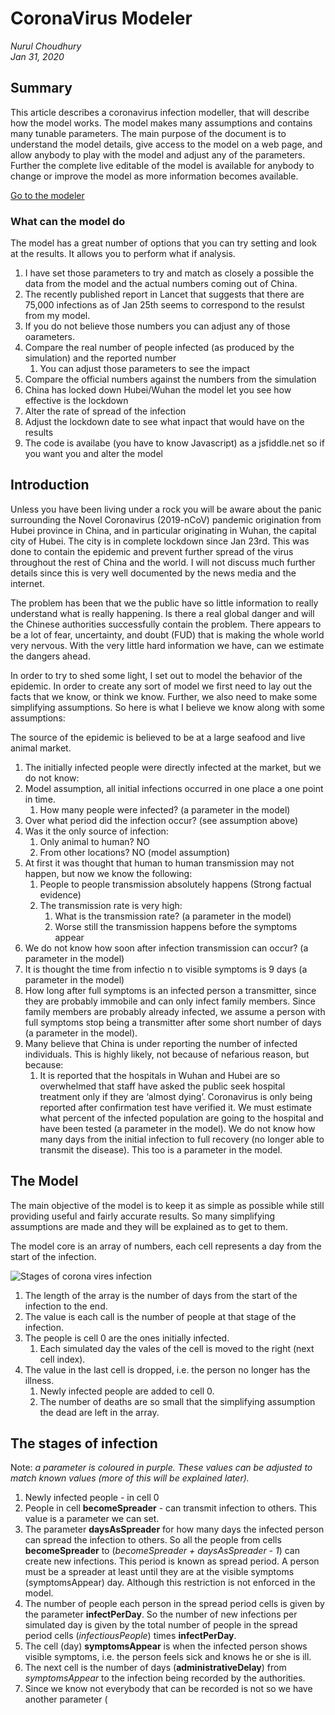 # CoronaVirus Modeler
*Nurul Choudhury* <br>
*Jan 31, 2020*


## Summary
This article describes a coronavirus infection modeller, that will describe how the model works. The model makes many assumptions and contains many tunable parameters. The main purpose of the document is to understand the model details, give access to the model on a web page, and allow anybody to play with the model and adjust any of the parameters. Further the complete live editable of the model is available for anybody to change  or improve the model as more information becomes available. 

[Go to the modeler](https://nurulc.github.io/coronavirus.html)

### What can the model do

The model has a great number of options that you can try setting and look at the results. It allows you to perform what if analysis. 

1. I have set those parameters to try and match as closely a possible the data from the model and the actual numbers coming out of China.
1. The recently published report in Lancet that suggests that there are 75,000 infections as of Jan 25th seems to correspond to the resulst from my model. 
1. If you do not believe those numbers you can adjust any of those oarameters.
1. Compare the real number of people infected (as produced by the simulation) and the reported number
   1. You can adjust those parameters to see the impact
2. Compare the official numbers against the numbers from the simulation
3. China has locked down Hubei/Wuhan the model let you see how effective is the lockdown
4. Alter the rate of spread of the infection
5. Adjust the lockdown date to see what inpact that would have on the results
6. The code is availabe (you have to know Javascript) as a jsfiddle.net so if you want you and alter the model

## Introduction

Unless you have been living under a rock you will be aware about the panic surrounding the Novel Coronavirus (2019-nCoV)  pandemic origination from Hubei province in China, and in particular originating in Wuhan, the capital city of Hubei. The city is in complete lockdown since Jan 23rd. This was done to contain the epidemic and prevent further spread of the virus throughout the rest of China and the world. I will not discuss much further details since this is very well documented by the news media and the internet.

The problem has been that we the public have so little information to really understand what is really happening. Is there a real global danger and will the Chinese authorities successfully contain the problem.   There appears to be a lot of fear, uncertainty, and doubt (FUD) that is making the whole world very nervous.  With the very little hard information we have, can we estimate the dangers ahead.

In order to try to shed some light, I set out to model the behavior of the epidemic. In order to create any sort of model we first need to lay out the facts that we know, or think we know. Further, we also need to make some simplifying assumptions. So here is what I believe we know along with some assumptions:

The source of the epidemic is believed to be at a large seafood and live animal market.


1. The initially infected people were directly infected at the market, but we do not know:
1. Model assumption, all initial infections occurred in one place a one point in time.
   1. How many people were infected? (a parameter in the model)
1. Over what period did the infection occur? (see assumption above)
1. Was it the only source of infection: 
   1. Only animal to human? NO
   1. From other locations? NO (model assumption)
1. At first it was thought that human to human transmission may not happen, but now we know the following:
   1. People to people transmission absolutely happens (Strong factual evidence)
   1. The transmission rate is very high: 
      1. What is the transmission rate? (a parameter in the model)
      1. Worse still the transmission happens before the symptoms appear
1. We do not know how soon after infection transmission can occur? (a parameter in the model)
1. It is thought the time from infectio n to visible symptoms is 9 days (a parameter in the model)
1. How long after full symptoms is an infected person a transmitter, since they are probably immobile and can only infect family members. Since family members are probably already infected, we assume a person with full symptoms stop being a transmitter after some short number of days (a parameter in the model).
1. Many believe that China is under reporting the number of infected individuals. This is highly likely, not because of nefarious reason, but because:
   1. It is reported that the hospitals in Wuhan and Hubei are so overwhelmed that staff have asked the public seek hospital treatment only if they are ‘almost dying’. 
Coronavirus is only being reported after confirmation test have verified it. We must estimate what percent of the infected population are going to the hospital and have been tested  (a parameter in the model).
We do not know how many days from the initial infection to full recovery (no longer able to transmit the disease). This too is a parameter in the model.

## The Model
The main objective of the model is to keep it as simple as possible while still providing useful and fairly accurate results. So many simplifying assumptions are made and they will be explained as to get to them.

The model core is an array of numbers, each cell represents a day from the start of the infection. 

<img id="model" src="https://nurulc.github.io/coronavirus_stages.svg" alt="Stages of corona vires infection" >

1. The length of the array is the number of days from the start of the infection to the end. 
1. The value is each call is the number of people at that stage of the infection. 
1. The people is cell 0 are the ones initially infected.
   1. Each simulated day the vales of the cell is moved to the right (next cell index). 
1. The value in the last cell is dropped, i.e. the person no longer has the illness.
   1. Newly infected people are added to cell 0.
   1. The number of deaths are so small that the simplifying assumption the dead are left in the array.

## The stages of infection
Note: *a parameter is coloured in purple. These values can be adjusted to match known values (more of this will be explained later).*

1. Newly infected people - in cell 0
2. People in cell **becomeSpreader** - can transmit infection to others. This value is a parameter we can set.
3. The parameter **daysAsSpreader** for how many days the infected person can spread the infection to others. So all the people from cells **becomeSpreader** to (*becomeSpreader  + daysAsSpreader - 1*) can create new infections. This period is known as spread period. A person must be a spreader at least until they are at the visible symptoms (symptomsAppear) day. Although this restriction is not enforced in the model. 
4. The number of people each person in the spread period cells is given by the parameter **infectPerDay**. So the number of new infections per simulated day is given by the total number of people in the spread period cells (*infectiousPeople*) times **infectPerDay**.
5. The cell (day) **symptomsAppear** is when the infected person shows visible symptoms, i.e. the person feels sick and knows he or she is ill.
6. The next cell is the number of days (**administrativeDelay**) from *symptomsAppear* to the infection being recorded by the authorities.
6. Since we know not everybody that can be recorded is not so we have another parameter (

